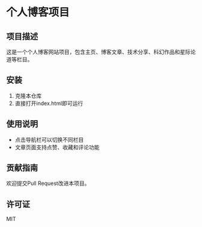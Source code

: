 # 个人博客项目

## 项目描述
这是一个个人博客网站项目，包含主页、博客文章、技术分享、科幻作品和星际论道等栏目。

## 安装
1. 克隆本仓库
2. 直接打开index.html即可运行

## 使用说明
- 点击导航栏可以切换不同栏目
- 文章页面支持点赞、收藏和评论功能

## 贡献指南
欢迎提交Pull Request改进本项目。

## 许可证
MIT